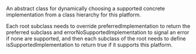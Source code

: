 An abstract class for dynamically choosing a supported concrete implementation from a class hierarchy for this platform.

Each root subclass needs to override preferredImplementation to return the preferred subclass and errorNoSupportedImplementation to signal an error if none are supported, and then each subclass of the root needs to define isSupportedImplementation to return true if it supports this platform.